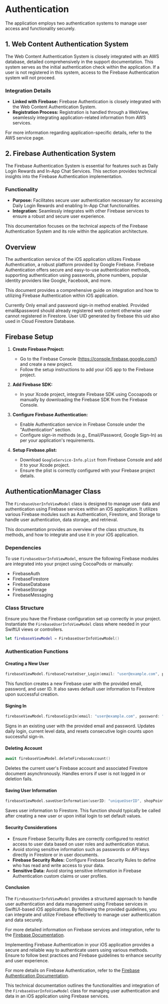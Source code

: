 # Authentication

The application employs two authentication systems to manage user access and functionality securely.

## 1. Web Content Authentication System

The Web Content Authentication System is closely integrated with an AWS database, detailed comprehensively in the support documentation. This system serves as the initial authentication check within the application. If a user is not registered in this system, access to the Firebase Authentication system will not proceed.

### Integration Details
- **Linked with Firebase:** Firebase Authentication is closely integrated with the Web Content Authentication System.
- **Registration Process:** Registration is handled through a WebView, seamlessly integrating application-related information from AWS services.

For more information regarding application-specific details, refer to the AWS service page.

## 2. Firebase Authentication System

The Firebase Authentication System is essential for features such as Daily Login Rewards and In-App Chat Services. This section provides technical insights into the Firebase Authentication implementation.

### Functionality

- **Purpose:** Facilitates secure user authentication necessary for accessing Daily Login Rewards and enabling In-App Chat functionalities.
- **Integration:** Seamlessly integrates with other Firebase services to ensure a robust and secure user experience.

This documentation focuses on the technical aspects of the Firebase Authentication System and its role within the application architecture.

## Overview 

The authentication service of the iOS application utilizes Firebase Authentication, a robust platform provided by Google Firebase. Firebase Authentication offers secure and easy-to-use authentication methods, supporting authentication using passwords, phone numbers, popular identity providers like Google, Facebook, and more.

This document provides a comprehensive guide on integration and how to utilizing Firebase Authentication within iOS application.

Currently Only email and password sign-in method enabled. Provided email&password should already registered web content otherwise user cannot registered in Firestore. User UID generated by firebase this uid also used in Cloud Firestore Database. 

## Firebase Setup

1. **Create Firebase Project:**
      - Go to the Firebase Console (https://console.firebase.google.com/) and create a new project.
      - Follow the setup instructions to add your iOS app to the Firebase project.

2. **Add Firebase SDK:**
      - In your Xcode project, integrate Firebase SDK using Cocoapods or manually by downloading the Firebase SDK from the Firebase Console.

3. **Configure Firebase Authentication:**
      - Enable Authentication service in Firebase Console under the "Authentication" section.
      - Configure sign-in methods (e.g., Email/Password, Google Sign-In) as per your application's requirements.

4. **Setup Firebase.plist:**
      - Download `GoogleService-Info.plist` from Firebase Console and add it to your Xcode project.
      - Ensure the plist is correctly configured with your Firebase project details.


## AuthenticationManager Class

The `FirebaseUserInfoViewModel` class is designed to manage user data and authentication using Firebase services within an iOS application. It utilizes various Firebase modules such as Authentication, Firestore, and Storage to handle user authentication, data storage, and retrieval.

This documentation provides an overview of the class structure, its methods, and how to integrate and use it in your iOS application.

### Dependencies

To use `FirebaseUserInfoViewModel`, ensure the following Firebase modules are integrated into your project using CocoaPods or manually:
- FirebaseAuth
- FirebaseFirestore
- FirebaseDatabase
- FirebaseStorage
- FirebaseMessaging

### Class Structure

Ensure you have the Firebase configuration set up correctly in your project. Instantiate the `FirebaseUserInfoViewModel` class where needed in your SwiftUI views or controllers.

```swift
let firebaseViewModel = FirebaseUserInfoViewModel()
```

### Authentication Functions

#### Creating a New User

```swift
firebaseViewModel.firebaseCreateUser_Login(email: "user@example.com", password: "password123", userID: "uniqueUserID")
```

This function creates a new Firebase user with the provided email, password, and user ID. It also saves default user information to Firestore upon successful creation.

#### Signing In

```swift
firebaseViewModel.firebaseSignIn(email: "user@example.com", password: "password123")
```

Signs in an existing user with the provided email and password. Updates daily login, current level data, and resets consecutive login counts upon successful sign-in.

#### Deleting Account

```swift
await firebaseViewModel.deleteFirebaseAccount()
```

Deletes the current user's Firebase account and associated Firestore document asynchronously. Handles errors if user is not logged in or deletion fails.

#### Saving User Information

```swift
firebaseViewModel.saveUserInformation(userID: "uniqueUserID", shopPoint: 0, totalExp: 0, consecutiveLogin: 0, totalLogin: 1, level: 1, ownedItems: [], expBoosterEndDay: Date.now, lastLogin: Date.now, dailyReward: true, missionRewards: [true,true,true,true,true,true,true], blockedUsers: [], invisibleMsgs: [], fcmToken: "")
```

Saves user information to Firestore. This function should typically be called after creating a new user or upon initial login to set default values.

#### Security Considerations

- Ensure Firebase Security Rules are correctly configured to restrict access to user data based on user roles and authentication status.
- Avoid storing sensitive information such as passwords or API keys directly in Firestore or in user documents.
- **Firebase Security Rules:** Configure Firebase Security Rules to define who has read and write access to your data.
- **Sensitive Data:** Avoid storing sensitive information in Firebase Authentication custom claims or user profiles.


#### Conclusion

The `FirebaseUserInfoViewModel` provides a structured approach to handle user authentication and data management using Firebase services in SwiftUI-based iOS applications. By following the provided guidelines, you can integrate and utilize Firebase effectively to manage user authentication and data securely.

For more detailed information on Firebase services and integration, refer to the [Firebase Documentation](https://firebase.google.com/docs/ios/setup).


Implementing Firebase Authentication in your iOS application provides a secure and reliable way to authenticate users using various methods. Ensure to follow best practices and Firebase guidelines to enhance security and user experience.

For more details on Firebase Authentication, refer to the [Firebase Authentication Documentation](https://firebase.google.com/docs/auth/ios/start).

This technical documentation outlines the functionalities and integration of the `FirebaseUserInfoViewModel` class for managing user authentication and data in an iOS application using Firebase services.
